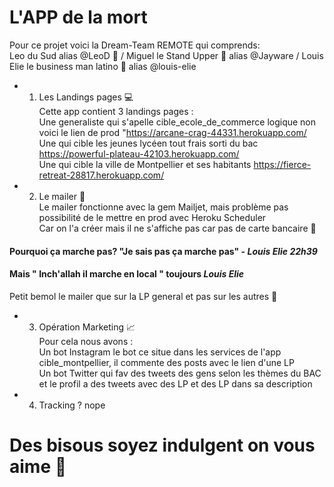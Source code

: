 # L'APP de la mort 
Pour ce projet voici la Dream-Team REMOTE qui comprends: </br>
Leo du Sud alias @LeoD 🍻 / Miguel le Stand Upper 🤣 alias @Jayware / Louis Elie le business man latino 🌮 alias @louis-elie</br>

* 1) Les Landings pages 💻 </br>
Cette app contient 3 landings pages :</br> 
 Une generaliste qui s'apelle cible_ecole_de_commerce logique non voici le lien de prod "https://arcane-crag-44331.herokuapp.com/</br>
 Une qui cible les jeunes lycéen tout frais sorti du bac  https://powerful-plateau-42103.herokuapp.com/</br>
 Une qui cible la ville de Montpellier et ses habitants https://fierce-retreat-28817.herokuapp.com/</br>

* 2) Le mailer 📨</br>
Le mailer fonctionne avec la gem Mailjet, mais problème pas possibilité de le mettre en prod avec Heroku Scheduler </br>
Car on l'a créer mais il ne s'affiche pas car pas de carte bancaire 💸 </br>

#### Pourquoi ça marche pas?  "Je sais pas ça marche pas"  - *Louis Elie 22h39* </br>
#### Mais " Inch'allah il marche en local " toujours *Louis Elie* </br>
Petit bemol le mailer que sur la LP general et pas sur les autres 🤕 </br>

* 3) Opération Marketing 📈</br>
Pour cela nous avons : </br>
Un bot Instagram le bot ce situe dans les services de l'app cible_montpellier, il commente des posts avec le lien d'une LP </br>
Un bot Twitter qui fav des tweets des gens selon les thèmes du BAC et le profil a des tweets avec des LP et des LP dans sa description </br>

* 4) Tracking ? nope


# Des bisous soyez indulgent on vous aime 💓
